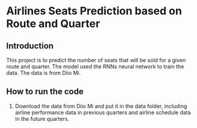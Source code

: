 # Airlines Seats Prediction based on Route and Quarter
## Introduction
This project is to predict the number of seats that will be sold for a given route and quarter. The model used the RNNs neural network to train the data. The data is from Diio Mi.

## How to run the code
1. Download the data from Diio Mi and put it in the data folder, including airline performance data in previous quarters and airline schedule data in the future quarters.